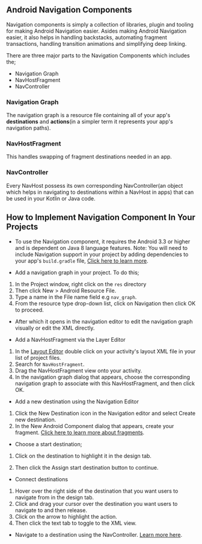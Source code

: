 ## Android Navigation Components

Navigation components is simply a collection of libraries, plugin and tooling for making Android Navigation easier. Asides making Android Navigation easier, it also helps in handling backstacks, automating fragment transactions, handling transition animations and simplifying deep linking.

There are three major parts to the Navigation Components which includes the;
- Navigation Graph
- NavHostFragment
- NavController

### Navigation Graph

The navigation graph is a resource file containing all of your app's **destinations** and **actions**(in a simpler term it represents your app's navigation paths).

### NavHostFragment

This handles swapping of fragment destinations needed in an app.

### NavController

Every NavHost possess its own corresponding NavController(an object which helps in navigating to destinations within a NavHost in apps) that can be used in your Kotlin or Java code.

## How to Implement Navigation Component In Your Projects
- To use the Navigation component, it requires the Android 3.3 or higher and is dependent on Java 8 language features. Note: You will need to include Navigation support in your project by adding dependencies to your app's `build.gradle` file, [Click here to learn more](https://developer.android.com/topic/libraries/architecture/adding-components#navigation).

- Add a navigation graph in your project. To do this;
 1. In the Project window, right click on the `res` directory
 2. Then click New > Android Resource File.
 3. Type a name in the File name field e.g `nav_graph`.
 4. From the resource type drop-down list, click on Navigation then click OK to proceed.

- After which it opens in the navigation editor to edit the navigation graph visually or edit the XML directly.

- Add a NavHostFragment via the Layer Editor
 1. In the [Layout Editor](https://developer.android.com/studio/write/layout-editor) double click on your activity's layout XML file in your list of project files.  
 2. Search for `NavHostFragment`.
 3. Drag the NavHostFragment view onto your activity.
 4. In the navigation graph dialog that appears, choose the corresponding navigation graph to associate with this NavHostFragment, and then click OK.

- Add a new destination using the Navigation Editor
 1. Click the New Destination icon in the Navigation editor and select Create new destination.
 2. In the New Android Component dialog that appears, create your fragment. [Click here to learn more about fragments](https://developer.android.com/guide/components/fragments).

- Choose a start destination;
 1. Click on the destination to highlight it in the design tab.

2. Then click the Assign start destination button to continue.

- Connect destinations
 1. Hover over the right side of the destination that you want users to navigate from in the design tab.
 2. Click and drag your cursor over the destination you want users to navigate to and then release.
 3. Click on the arrow to highlight the action. 
 4. Then click the text tab to toggle to the XML view.

- Navigate to a destination using the NavController. [Learn more here](https://developer.android.com/guide/navigation/navigation-navigate).
